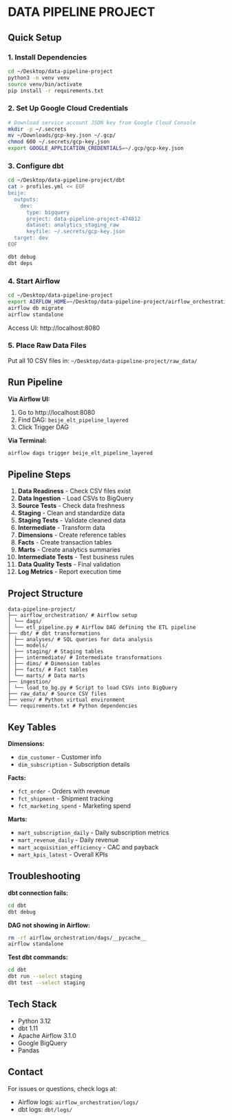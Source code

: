 # DATA PIPELINE PROJECT


## Quick Setup

### 1. Install Dependencies
```bash
cd ~/Desktop/data-pipeline-project
python3 -m venv venv
source venv/bin/activate
pip install -r requirements.txt
```

### 2. Set Up Google Cloud Credentials
```bash
# Download service account JSON key from Google Cloud Console
mkdir -p ~/.secrets
mv ~/Downloads/gcp-key.json ~/.gcp/
chmod 600 ~/.secrets/gcp-key.json
export GOOGLE_APPLICATION_CREDENTIALS=~/.gcp/gcp-key.json
```

### 3. Configure dbt
```bash
cd ~/Desktop/data-pipeline-project/dbt
cat > profiles.yml << EOF
beije:
  outputs:
    dev:
      type: bigquery
      project: data-pipeline-project-474812
      dataset: analytics_staging_raw
      keyfile: ~/.secrets/gcp-key.json
  target: dev
EOF

dbt debug
dbt deps
```

### 4. Start Airflow
```bash
cd ~/Desktop/data-pipeline-project
export AIRFLOW_HOME=~/Desktop/data-pipeline-project/airflow_orchestration
airflow db migrate
airflow standalone
```

Access UI: http://localhost:8080

### 5. Place Raw Data Files
Put all 10 CSV files in: `~/Desktop/data-pipeline-project/raw_data/`

## Run Pipeline

**Via Airflow UI:**
1. Go to http://localhost:8080
2. Find DAG: `beije_elt_pipeline_layered`
3. Click Trigger DAG

**Via Terminal:**
```bash
airflow dags trigger beije_elt_pipeline_layered
```

## Pipeline Steps

1. **Data Readiness** - Check CSV files exist
2. **Data Ingestion** - Load CSVs to BigQuery
3. **Source Tests** - Check data freshness
4. **Staging** - Clean and standardize data
5. **Staging Tests** - Validate cleaned data
6. **Intermediate** - Transform data
7. **Dimensions** - Create reference tables
8. **Facts** - Create transaction tables
9. **Marts** - Create analytics summaries
10. **Intermediate Tests** - Test business rules
11. **Data Quality Tests** - Final validation
12. **Log Metrics** - Report execution time

## Project Structure

```
data-pipeline-project/
├── airflow_orchestration/ # Airflow setup
│ └── dags/
│ └── etl_pipeline.py # Airflow DAG defining the ETL pipeline
├── dbt/ # dbt transformations
│ ├── analyses/ # SQL queries for data analysis
│ └── models/
│ ├── staging/ # Staging tables
│ ├── intermediate/ # Intermediate transformations
│ ├── dims/ # Dimension tables
│ ├── facts/ # Fact tables
│ └── marts/ # Data marts
├── ingestion/
│ └── load_to_bg.py # Script to load CSVs into BigQuery
├── raw_data/ # Source CSV files
├── venv/ # Python virtual environment
└── requirements.txt # Python dependencies
```

## Key Tables

**Dimensions:**
- `dim_customer` - Customer info
- `dim_subscription` - Subscription details

**Facts:**
- `fct_order` - Orders with revenue
- `fct_shipment` - Shipment tracking
- `fct_marketing_spend` - Marketing spend

**Marts:**
- `mart_subscription_daily` - Daily subscription metrics
- `mart_revenue_daily` - Daily revenue
- `mart_acquisition_efficiency` - CAC and payback
- `mart_kpis_latest` - Overall KPIs

## Troubleshooting

**dbt connection fails:**
```bash
cd dbt
dbt debug
```

**DAG not showing in Airflow:**
```bash
rm -rf airflow_orchestration/dags/__pycache__
airflow standalone
```

**Test dbt commands:**
```bash
cd dbt
dbt run --select staging
dbt test --select staging
```

## Tech Stack

- Python 3.12
- dbt 1.11
- Apache Airflow 3.1.0
- Google BigQuery
- Pandas

## Contact

For issues or questions, check logs at:
- Airflow logs: `airflow_orchestration/logs/`
- dbt logs: `dbt/logs/`
